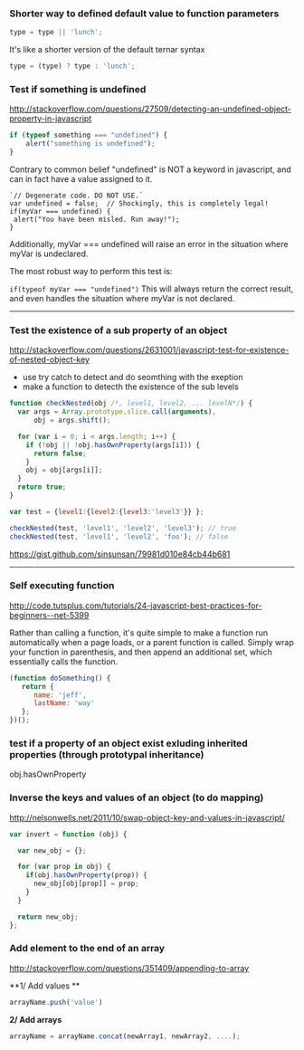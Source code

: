 ### Shorter way to defined default value to function parameters 

```js
type = type || 'lunch';
```
It's like a shorter version of the default ternar syntax 
```js
type = (type) ? type : 'lunch';
```
### **Test if something is undefined**      
http://stackoverflow.com/questions/27509/detecting-an-undefined-object-property-in-javascript
````js
if (typeof something === "undefined") {
    alert("something is undefined");
}
````

Contrary to common belief "undefined" is NOT a keyword in javascript, and can in fact have a value assigned to it.
````
`// Degenerate code. DO NOT USE.`
var undefined = false;  // Shockingly, this is completely legal!
if(myVar === undefined) {
 alert("You have been misled. Run away!");
}
````
Additionally, myVar === undefined will raise an error in the situation where myVar is undeclared.

The most robust way to perform this test is:

````if(typeof myVar === "undefined")````
This will always return the correct result, and even handles the situation where myVar is not declared.

***
### **Test the existence of a sub property of an object** 
http://stackoverflow.com/questions/2631001/javascript-test-for-existence-of-nested-object-key
- use try catch to detect and do seomthing with the exeption 
- make a function to detecth the existence of the sub levels
````js
function checkNested(obj /*, level1, level2, ... levelN*/) {
  var args = Array.prototype.slice.call(arguments),
      obj = args.shift();

  for (var i = 0; i < args.length; i++) {
    if (!obj || !obj.hasOwnProperty(args[i])) {
      return false;
    }
    obj = obj[args[i]];
  }
  return true;
}

var test = {level1:{level2:{level3:'level3'}} };

checkNested(test, 'level1', 'level2', 'level3'); // true
checkNested(test, 'level1', 'level2', 'foo'); // false
````
https://gist.github.com/sinsunsan/79981d010e84cb44b681
***
### Self executing function 

http://code.tutsplus.com/tutorials/24-javascript-best-practices-for-beginners--net-5399

Rather than calling a function, it's quite simple to make a function run automatically when a page loads, or a parent function is called. Simply wrap your function in parenthesis, and then append an additional set, which essentially calls the function.

````js
(function doSomething() {
   return {
      name: 'jeff',
      lastName: 'way'
   };
})();
````


### test if a property of an object exist exluding inherited properties (through prototypal inheritance)

obj.hasOwnProperty

### Inverse the keys and values of an object (to do mapping)

http://nelsonwells.net/2011/10/swap-object-key-and-values-in-javascript/
````js
var invert = function (obj) {

  var new_obj = {};

  for (var prop in obj) {
    if(obj.hasOwnProperty(prop)) {
      new_obj[obj[prop]] = prop;
    }
  }

  return new_obj;
};
````

### Add element to the end of an array 

http://stackoverflow.com/questions/351409/appending-to-array

**1/ Add values **
````js
arrayName.push('value')
````

**2/ Add arrays**
````js
arrayName = arrayName.concat(newArray1, newArray2, ....);
````
